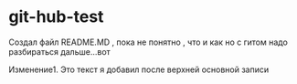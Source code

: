 # git-hub-test
Создал файл README.MD , пока не понятно , что и как 
но с гитом надо разбираться дальше...вот

Изменение1.   Это текст я добавил после верхней основной записи
